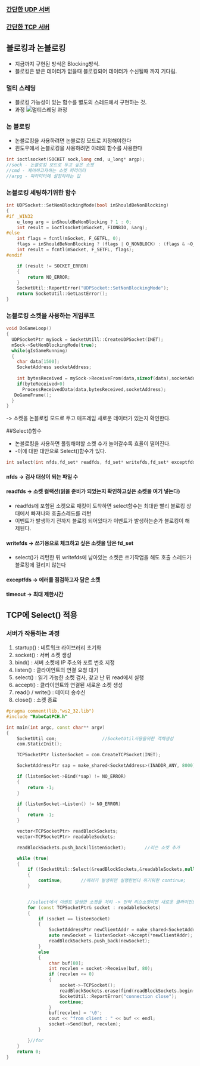 ### [간단한 UDP 서버](./SimpleUDP/SimpleUDP.md)
### [간단한 TCP 서버](./SimpleTCP/SimpleTCP.md)

## 블로킹과 논블로킹

- 지금까지 구현된 방식은 Blocking방식.
- 블로킹은 받은 데이터가 없을때 블로킹되어 데이터가 수신될때 까지 기다림.


### 멀티 스레딩
- 블로킹 가능성이 있는 함수를 별도의 스레드에서 구현하는 것.
- 과정
![멀티스레딩 과정](https://user-images.githubusercontent.com/59678097/232429929-33f1186a-3833-4ef9-9eee-35e02487518c.jpg)


### 논 블로킹
- 논블로킹을 사용하려면 논블로킹 모드로 지정해야한다
- 윈도우에서 논블로킹을 사용하려면 아래의 함수를 사용한다
```cpp
int ioctlsocket(SOCKET sock,long cmd, u_long* argp);
//sock - 논블로킹 모드로 두고 싶은 소켓
//cmd - 제어하고자하는 소켓 파라미터
//arpg - 파라미터에 설정하려는 값
```

### 논블로킹 세팅하기위한 함수
```cpp
int UDPSocket::SetNonBlockingMode(bool inShouldBeNonBlocking)
{
#if _WIN32
	u_long arg = inShouldBeNonBlocking ? 1 : 0;
	int result = ioctlsocket(mSocket, FIONBIO, &arg);
#else
	int flags = fcntl(mSocket, F_GETFL, 0);
	flags = inShouldBeNonBlocking ? (flags | O_NONBLOCK) : (flags & ~O_NONBLOCK);
	int result = fcntl(mSocket, F_SETFL, flags);
#endif

	if (result != SOCKET_ERROR)
	{
		return NO_ERROR;
	}
	SocketUtil::ReportError("UDPSocket::SetNonBlockingMode");
	return SocketUtil::GetLastError();
}
```
### 논블로킹 소켓을 사용하는 게임루프
```cpp
void DoGameLoop()
{
  UDPSocketPtr mySock = SocketUtill::CreateUDPSocket(INET);
  mSock->SetNonBlockingMode(true);
  while(gIsGameRunning)
  {
    char data[1500];
    SocketAddress socketAddress;
  
    int bytesReceived = mySock->ReceiveFrom(data,sizeof(data),socketAddress);
    if(byteReceived>0)
      ProcessReceivedData(data,bytesReceived,socketAddress);
   DoGameFrame();
  }
}
```
-> 소켓을 논블로킹 모드로 두고 매프레임 새로운 데이터가 있는지 확인한다.

##Select()함수
- 논블로킹을 사용하면 폴링해야할 소켓 수가 늘어갈수록 효율이 떨어진다.
- -이에 대한 대안으로 Select()함수가 있다.
```cpp
int select(int nfds,fd_set* readfds, fd_set* writefds,fd_set* exceptfds, const timeval* timeout);
```
#### nfds -> 검사 대상이 되는 파일 수
#### readfds -> 소켓 컬랙션(읽을 준비가 되었는지 확인하고싶은 소켓을 여기 넣는다)
- readfds에 포함된 소켓으로 패킷이 도착하면 select함수는 최대한 빨리 블로킹 상태에서 빠져나와 호출스레드를 리턴
- 이벤트가 발생하기 전까지 블로킹 되어있다가 이벤트가 발생하는순가 블로킹이 해제된다.
#### writefds -> 쓰기용으로 체크하고 싶은 소켓을 담은 fd_set
- select()가 리턴한 뒤 writefds에 남아있는 소켓은 쓰기작업을 해도 호출 스레드가 블로킹에 걸리지 않는다
#### exceptfds -> 에러를 점검하고자 담은 소켓
#### timeout -> 최대 제한시간

## TCP에 Select() 적용
### 서버가 작동하는 과정
1. startup() : 네트워크 라이브러리 초기화
2. socket() : 서버 소켓 생성
3. bind() : 서버 소켓에 IP 주소와 포트 번호 지정
4. listen() : 클라이언트의 연결 요청 대기
5. select() : 읽기 가능한 소켓 검사, 찾고 난 뒤 read에서 실행
6. accept() : 클라이언트와 연결된 새로운 소켓 생성
7. read() / write() : 데이터 송수신
8. close() : 소켓 종료
```cpp
#pragma comment(lib,"ws2_32.lib")
#include "RoboCatPCH.h"

int main(int argc, const char** argv)
{
	SocketUtil com;					//SocketUtil사용을위한 객체생성
	com.StaticInit();															//소켓 유틸에서 startup함수 사용한다.

	TCPSocketPtr listenSocket = com.CreateTCPSocket(INET);						//TCP소켓 생성

	SocketAddressPtr sap = make_shared<SocketAddress>(INADDR_ANY, 8000);		//sockaddr_in 셋팅

	if (listenSocket->Bind(*sap) != NO_ERROR)									//Bind - 소켓에 주소를 할당하는 역할, 소켓이 사용할 IP 주소와 포트 번호를 할당
	{
		return -1;
	}

	if (listenSocket->Listen() != NO_ERROR)										//Listen
	{
		return -1;
	}

	vector<TCPSocketPtr> readBlockSockets;										// original 소켓 저장,in
	vector<TCPSocketPtr> readableSockets;										// 수신 변화된 소켓 저장,out

	readBlockSockets.push_back(listenSocket);		//리슨 소켓 추가

	while (true)
	{
		if (!SocketUtil::Select(&readBlockSockets,&readableSockets,nullptr, nullptr, nullptr, nullptr))			//Select(in,out)으로 입력 나머지는 nullptr
		{
			continue;		//에러가 발생하면 실행한번더 하기위한 continue;
		}


		//select에서 이벤트 발생한 소켓들 처리 -> 만약 리슨소켓이면 새로운 클라이언트 소켓 생성 아니면 read
		for (const TCPSocketPtr& socket : readableSockets)														//수신변화된 소켓에 범위기반 반복문
		{
			if (socket == listenSocket)																			//이 소켓이 리슨 소켓일때
			{
				SocketAddressPtr newClientAddr = make_shared<SocketAddress>();									//accept를 위한 클라이언트 정보를 저장하기위한 SocketAddressPtr객체
				auto newSocket = listenSocket->Accept(*newClientAddr);											//Accept - TCP 소켓 프로그래밍에서 클라이언트 연결을 수락하는 데 사용, 서버가 클라이언트의 연결을 받을떄까지 블락된다
				readBlockSockets.push_back(newSocket);															//새로운 클라이언트를 추가
			}
			else
			{
				char buf[80];
				int recvlen = socket->Receive(buf, 80);
				if (recvlen <= 0)																				//에러가 났을때
				{
					socket->~TCPSocket();																		//closeSocket함수를 사용하기 위해 소켓의 소멸자를 호출한다
					readBlockSockets.erase(find(readBlockSockets.begin(), readBlockSockets.end(), socket));		//해당 소켓을 찾아서 지워라.
					SocketUtil::ReportError("connection close");
					continue;
				}
				buf[recvlen] = '\0';
				cout << "from client : " << buf << endl;
				socket->Send(buf, recvlen);
			}

		}//for
	}
	return 0;
}



```
